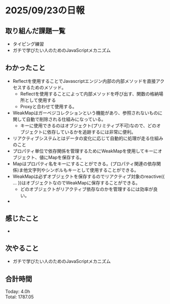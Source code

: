# 2025/09/23の日報
## 取り組んだ課題一覧
* タイピング練習
* ガチで学びたい人のためのJavaScriptメカニズム
## わかったこと 
* Reflectを使用することでJavascriptエンジン内部の内部メソッドを直接アクセスするためのメソッド。
  * Reflectを使用することによって内部メソッドを呼び出す、関数の格納場所として使用する
  * Proxyと合わせて使用する。
* WeakMapはガーベジコレクションという機能があり、参照されないものに関して自動で削除される仕組みになっている。
  * キーに使用できるのはオブジェクト(プリミティブ不可)なので、どのオブジェクトに依存しているかを追跡するには非常に便利。
* リアクティブシステムとはデータの変化に応じて自動的に処理が走る仕組みのこと
* プロパティ単位で依存関係を管理するためにWeakMapを使用してキーにオブジェクト、値にMapを保存する。
* Mapはプロパティ名をキーにすることができる。(プロパティ関連の依存関係)ま他文字列やシンボルもキーとして使用することができる。
* WeakMapは必ずオブジェクトを保存するのでリアクティブ対象のreactive({ ... })はオブジェクトなのでWeakMapに保存することができる。
  * どのオブジェクトがリアクティブ依存なのかを管理するには効率が良い。
*      
## 感じたこと
* 
## 次やること
* ガチで学びたい人のためのJavaScriptメカニズム
##  合計時間 
Today: 4.0h<br>
Total: 1787.05
